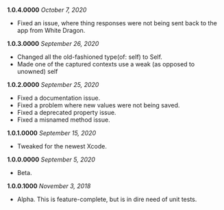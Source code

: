 **1.0.4.0000** *October 7, 2020*
- Fixed an issue, where thing responses were not being sent back to the app from White Dragon.

**1.0.3.0000** *September 26, 2020*
- Changed all the old-fashioned type(of: self) to Self.
- Made one of the captured contexts use a weak (as opposed to unowned) self

**1.0.2.0000** *September 25, 2020*

- Fixed a documentation issue.
- Fixed a problem where new values were not being saved.
- Fixed a deprecated property issue.
- Fixed a misnamed method issue.

**1.0.1.0000** *September 15, 2020*

- Tweaked for the newest Xcode.

**1.0.0.0000** *September 5, 2020*

- Beta.

**1.0.0.1000** *November 3, 2018*

- Alpha. This is feature-complete, but is in dire need of unit tests.

